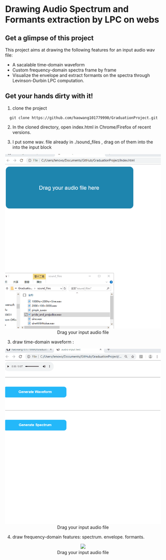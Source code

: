 # Drawing Audio Spectrum and Formants extraction by LPC on webs

## Get a glimpse of this project

This project aims at drawing the following features for an input 
audio wav file:

 - A sacalable time-domain waveform  
 - Custom frequency-domain spectra frame by frame 
 - Visualize the envelope and extract formants on the spectra 
   through Levinson-Durbin LPC computation.

## Get your hands dirty with it! 

1. clone the project 

```
  git clone https://github.com/haowang101779990/GraduationProject.git
```

2. In the cloned directory, open index.html in Chrome/Firefox of recent versions.

2. I put some wav. file already in ./sound_files , drag on of them into the
   into the input block

<p align="center">
<img src="./imgs/1.gif"/> <br />
Drag your input audio file
</p>

3. draw time-domain waveform :

<p align="center">
<img src="./imgs/2.gif"/> <br />
Drag your input audio file
</p>

4. draw frequency-domain features: spectrum. envelope. formants.

<p align="center">
<img src="./imgs/3.gif"/> <br />
Drag your input audio file
</p>
